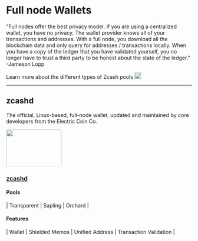# Full node Wallets

"Full nodes offer the best privacy model. If you are using a centralized wallet, you have no privacy. The wallet provider knows all of your transactions and addresses. With a full node, you download all the blockchain data and only query for addresses / transactions locally. When you have a copy of the ledger that you have validated yourself, you no longer have to trust a third party to be honest about the state of the ledger." -Jameson Lopp

Learn more about the different types of Zcash pools [<img src="https://raw.githubusercontent.com/FortAwesome/Font-Awesome/6.x/svgs/solid/square-arrow-up-right.svg" width="18" height="18"/>](/site/Using_Zcash/Shielded_Pools)

---


## zcashd 

The official, Linux-based, full-node wallet, updated and maintained by core developers from the Electric Coin Co.

<a href="https://zcash.readthedocs.io/en/latest/rtd_pages/zcashd.html">
    <img src="https://user-images.githubusercontent.com/81990132/185257703-4cbf8293-35d0-430e-9fd7-cc9f2112ecb7.png" alt="" width="150" height="100"/>
</a>

<aside>
    
### [zcashd](https://zcash.readthedocs.io/en/latest/rtd_pages/zcashd.html)

#### Pools
| Transparent | Sapling | Orchard |

#### Features
| Wallet | Shielded Memos | Unified Address | Transaction Validation |

</aside>


